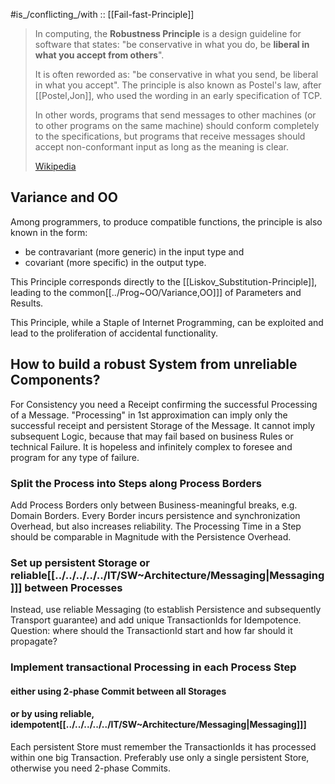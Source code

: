 ﻿---
aliases:
- "Postel's law"
- "Postel's_Law"
- "Robustness Principle"
---

#is_/conflicting_/with :: [[Fail-fast-Principle]]  

> In computing, the **Robustness Principle** is a design guideline for software that states: 
> "be conservative in what you do, be __liberal in what you accept from others__". 
> 
> It is often reworded as: "be conservative in what you send, be liberal in what you accept". 
> The principle is also known as Postel's law, after [[Postel,Jon]], 
> who used the wording in an early specification of TCP.
> 
> In other words, programs that send messages to other machines 
> (or to other programs on the same machine) should conform completely to the specifications, 
> but programs that receive messages should accept non-conformant input 
> as long as the meaning is clear.
>
> [Wikipedia](https://en.wikipedia.org/wiki/Robustness%20principle)

## Variance and OO
Among programmers, to produce compatible functions, the principle is also known in the form: 
- be contravariant (more generic) in the input type and 
 - covariant (more specific) in the output type.

This Principle corresponds directly to the [[Liskov_Substitution-Principle]], 
leading to the common[[../Prog~OO/Variance,OO]]] of Parameters and Results. 

This Principle, while a Staple of Internet Programming, can be exploited 
and lead to the proliferation of accidental functionality. 

## How to build a robust System from unreliable Components? 

For Consistency you need a Receipt confirming the successful Processing of a Message. 
"Processing" in 1st approximation can imply only the successful receipt and persistent Storage of the Message. 
It cannot imply subsequent Logic, because that may fail based on business Rules or technical Failure. 
It is hopeless and infinitely complex to foresee and program for any type of failure. 

### Split the Process into Steps along Process Borders 

Add Process Borders only between Business-meaningful breaks, e.g. Domain Borders. 
Every Border incurs persistence and synchronization Overhead, but also increases reliability. 
The Processing Time in a Step should be comparable in Magnitude with the Persistence Overhead. 
### Set up persistent Storage or reliable[[../../../../../IT/SW~Architecture/Messaging|Messaging]]] between Processes 

Instead, use reliable Messaging (to establish Persistence and subsequently Transport guarantee) 
and add unique TransactionIds for Idempotence. 
Question: where should the TransactionId start and how far should it propagate?

### Implement transactional Processing in each Process Step 

#### either using 2-phase Commit between all Storages 


#### or by using reliable, idempotent[[../../../../../IT/SW~Architecture/Messaging|Messaging]]]  

Each persistent Store must remember the TransactionIds it has processed within one big Transaction. 
Preferably use only a single persistent Store, otherwise you need 2-phase Commits. 

### 